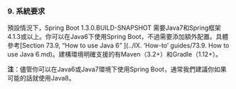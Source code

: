 ### 9. 系統要求

預設情況下，Spring Boot 1.3.0.BUILD-SNAPSHOT 需要Java7和Spring框架4.1.3或以上。你可以在Java6下使用Spring Boot，不過需要添加額外配置。具體參考[Section 73.9, “How to use Java 6” ](../IX. ‘How-to’ guides/73.9. How to use Java 6.md)。建構環境明確支援的有Maven（3.2+）和Gradle（1.12+）。

**注**：儘管你可以在Java6或Java7環境下使用Spring Boot，通常我們建議你如果可能的話就使用Java8。
